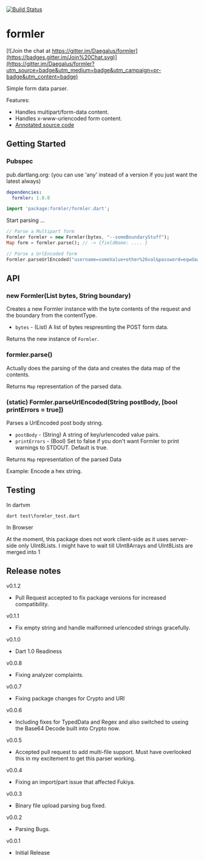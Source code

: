 [![Build Status](https://travis-ci.org/Daegalus/formler.svg?branch=master)](https://travis-ci.org/Daegalus/formler)

# formler

[![Join the chat at https://gitter.im/Daegalus/formler](https://badges.gitter.im/Join%20Chat.svg)](https://gitter.im/Daegalus/formler?utm_source=badge&utm_medium=badge&utm_campaign=pr-badge&utm_content=badge)

Simple form data parser.

Features:

- Handles multipart/form-data content.
- Handles x-www-urlencoded form content.
- [Annotated source code](http://daegalus.github.com/annotated/formler/formler/formler.html)

## Getting Started

### Pubspec

pub.dartlang.org: (you can use 'any' instead of a version if you just want the latest always)

```yaml
dependencies:
  formler: 1.0.0
```

```dart
import 'package:formler/formler.dart';
```

Start parsing ...

```dart
// Parse a Multipart form
Formler formler = new Formler(bytes, "--someBoundaryStuff");
Map form = formler.parse(); // -> {fieldName: .... }

// Parse a UrlEncoded form
Formler.parseUrlEncoded("username=someValue+other%26val&password=eqwdawd9"); // -> { "username": "someValue other&val", "password": "eqwdawd9" }
```

## API

### new Formler(List<int> bytes, String boundary)

Creates a new Formler instance with the byte contents of the request and the boundary from the contentType.

- `bytes` - (List<int>) A list of bytes respresnting the POST form data.

Returns the new instance of `Formler`.

### formler.parse()

Actually does the parsing of the data and creates the data map of the contents.

Returns `Map` representation of the parsed data.

### (static) Formler.parseUrlEncoded(String postBody, [bool printErrors = true])

Parses a UrlEncoded post body string.

- `postBody` - (String) A string of key/urlencoded value pairs.
- `printErrors` - (Bool) Set to false if you don't want Formler to print warnings to STDOUT. Default is true.

Returns `Map` representation of the parsed Data

Example: Encode a hex string.

## Testing

In dartvm

```
dart test\formler_test.dart
```

In Browser

At the moment, this package does not work client-side as it uses server-side only UInt8Lists. I might have to wait till UInt8Arrays and UInt8Lists are merged into 1

## Release notes

v0.1.2

- Pull Request accepted to fix package versions for increased compatibility.

v0.1.1

- Fix empty string and handle malformed urlencoded strings gracefully.

v0.1.0

- Dart 1.0 Readiness

v0.0.8

- Fixing analyzer complaints.

v0.0.7

- Fixing package changes for Crypto and URI

v0.0.6

- Including fixes for TypedData and Regex and also switched to useing the Base64 Decode built into Crypto now.

v0.0.5

- Accepted pull request to add multi-file support. Must have overlooked this in my excitement to get this parser working.

v0.0.4

- Fixing an import/part issue that affected Fukiya.

v0.0.3

- Binary file upload parsing bug fixed.

v0.0.2

- Parsing Bugs.

v0.0.1

- Initial Release
